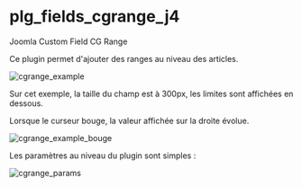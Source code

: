 # plg_fields_cgrange_j4
 Joomla Custom Field CG Range

Ce plugin permet d'ajouter des ranges au niveau des articles.

![cgrange_example](https://github.com/conseilgouz/plg_fields_cgrange_j4/assets/19435246/c3dae5a7-cc92-46c0-a21e-5db594cfe945)

Sur cet exemple, la taille du champ est à 300px, les limites sont affichées en dessous.

Lorsque le curseur bouge, la valeur affichée sur la droite évolue.

![cgrange_example_bouge](https://github.com/conseilgouz/plg_fields_cgrange_j4/assets/19435246/c798fa96-f3b1-4944-b0dd-06bceea405b7)

Les paramètres au niveau du plugin sont simples : 

![cgrange_params](https://github.com/conseilgouz/plg_fields_cgrange_j4/assets/19435246/37524f97-b757-4763-8a20-d06a0bd07cdb)

